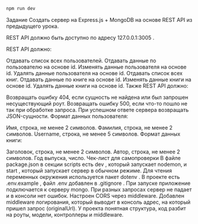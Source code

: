 ```bash
npm run dev
```

Задание
Создать сервер на Express.js + MongoDB на основе REST API из предыдущего урока.

REST API должно быть доступно по адресу 
127.0.0.1:3005
.

REST API должно:

Отдавать список всех пользователей.
Отдавать данные по пользователю на основе id.
Изменять данные пользователя на основе id.
Удалять данные пользователя на основе id.
Отдавать список всех книг.
Отдавать данные по книге на основе id.
Изменять данные книги на основе id.
Удалять данные книги на основе id.
Также REST API должно:

Возвращать ошибку 404, если сущность не найдена или был запрошен несуществующий роут.
Возвращать ошибку 500, если что-то пошло не так при обработке запроса.
При успешном ответе сервера возвращать JSON-сущности.
Формат данных пользователя:

Имя, строка, не менее 2 символов.
Фамилия, строка, не менее 2 символов.
Username, строка, не менее 5 символов.
Формат данных книги:

Заголовок, строка, не менее 2 символов.
Автор, строка, не менее 2 символов.
Год выпуска, число.
Чек-лист для самопроверки
В файле package.json в секции scripts есть 
dev
, который запускает nodemon, и 
start
, который запускает сервер в обычном режиме.
Для чтения переменных окружения используется пакет 
dotenv
.
В проекте есть 
.env.example
, файл 
.env
 добавлен в 
.gitignore
.
При запуске приложение подключается к серверу mongo.
При разных запросах сервер не падает и в консоли нет ошибок.
Настроен CORS через middleware.
Добавлен middleware логирования, который выводит в консоль адрес, на который пришел запрос (originalUrl).
У проекта понятная структура, код разбит на роуты, модели, контроллеры и middleware.
